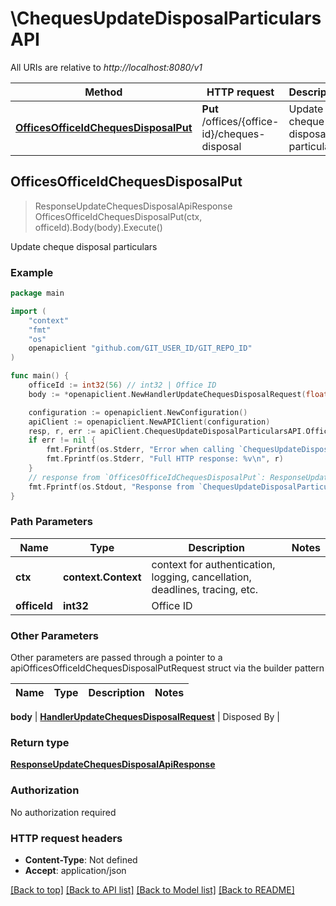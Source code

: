 # \ChequesUpdateDisposalParticularsAPI

All URIs are relative to *http://localhost:8080/v1*

Method | HTTP request | Description
------------- | ------------- | -------------
[**OfficesOfficeIdChequesDisposalPut**](ChequesUpdateDisposalParticularsAPI.md#OfficesOfficeIdChequesDisposalPut) | **Put** /offices/{office-id}/cheques-disposal | Update cheque disposal particulars



## OfficesOfficeIdChequesDisposalPut

> ResponseUpdateChequesDisposalApiResponse OfficesOfficeIdChequesDisposalPut(ctx, officeId).Body(body).Execute()

Update cheque disposal particulars



### Example

```go
package main

import (
	"context"
	"fmt"
	"os"
	openapiclient "github.com/GIT_USER_ID/GIT_REPO_ID"
)

func main() {
	officeId := int32(56) // int32 | Office ID
	body := *openapiclient.NewHandlerUpdateChequesDisposalRequest(float32(5000.9), int32(10112222), "TX00000933455") // HandlerUpdateChequesDisposalRequest | Disposed By

	configuration := openapiclient.NewConfiguration()
	apiClient := openapiclient.NewAPIClient(configuration)
	resp, r, err := apiClient.ChequesUpdateDisposalParticularsAPI.OfficesOfficeIdChequesDisposalPut(context.Background(), officeId).Body(body).Execute()
	if err != nil {
		fmt.Fprintf(os.Stderr, "Error when calling `ChequesUpdateDisposalParticularsAPI.OfficesOfficeIdChequesDisposalPut``: %v\n", err)
		fmt.Fprintf(os.Stderr, "Full HTTP response: %v\n", r)
	}
	// response from `OfficesOfficeIdChequesDisposalPut`: ResponseUpdateChequesDisposalApiResponse
	fmt.Fprintf(os.Stdout, "Response from `ChequesUpdateDisposalParticularsAPI.OfficesOfficeIdChequesDisposalPut`: %v\n", resp)
}
```

### Path Parameters


Name | Type | Description  | Notes
------------- | ------------- | ------------- | -------------
**ctx** | **context.Context** | context for authentication, logging, cancellation, deadlines, tracing, etc.
**officeId** | **int32** | Office ID | 

### Other Parameters

Other parameters are passed through a pointer to a apiOfficesOfficeIdChequesDisposalPutRequest struct via the builder pattern


Name | Type | Description  | Notes
------------- | ------------- | ------------- | -------------

 **body** | [**HandlerUpdateChequesDisposalRequest**](HandlerUpdateChequesDisposalRequest.md) | Disposed By | 

### Return type

[**ResponseUpdateChequesDisposalApiResponse**](ResponseUpdateChequesDisposalApiResponse.md)

### Authorization

No authorization required

### HTTP request headers

- **Content-Type**: Not defined
- **Accept**: application/json

[[Back to top]](#) [[Back to API list]](../README.md#documentation-for-api-endpoints)
[[Back to Model list]](../README.md#documentation-for-models)
[[Back to README]](../README.md)

